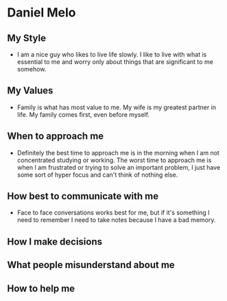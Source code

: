 # Daniel Melo

## My Style
* I am a nice guy who likes to live life slowly. I like to live with what is essential to me and worry only about things that are significant to me somehow.

## My Values
* Family is what has most value to me. My wife is my greatest partner in life. My family comes first, even before myself. 

## When to approach me
* Definitely the best time to approach me is in the morning when I am not concentrated studying or working. The worst time to approach me is when I am frustrated or trying to solve an important problem, I just have some sort of hyper focus and can't think of nothing else.

## How best to communicate with me
* Face to face conversations works best for me, but if it's something I need to remember I need to take notes because I have a bad memory.

## How I make decisions
## What people misunderstand about me
## How to help me